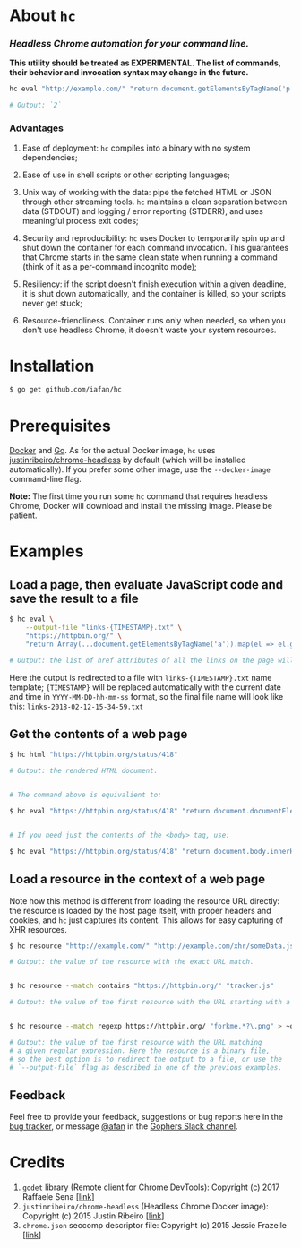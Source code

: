# About `hc`

### _Headless Chrome automation for your command line._

**This utility should be treated as EXPERIMENTAL.
The list of commands, their behavior and invocation syntax may change in the future.**

```sh
hc eval "http://example.com/" "return document.getElementsByTagName('p').length"

# Output: `2`
```

### Advantages

1. Ease of deployment: `hc` compiles into a binary with no system dependencies;

2. Ease of use in shell scripts or other scripting languages;

3. Unix way of working with the data: pipe the fetched HTML or JSON
   through other streaming tools. `hc` maintains a clean separation
   between data (STDOUT) and logging / error reporting (STDERR),
   and uses meaningful process exit codes;

4. Security and reproducibility: `hc` uses Docker to temporarily spin up and
   shut down the container for each command invocation. This guarantees that
   Chrome starts in the same clean state when running a command (think of it
   as a per-command incognito mode);

5. Resiliency: if the script doesn't finish execution within a given deadline,
   it is shut down automatically, and the container is killed, so your scripts
   never get stuck;

6. Resource-friendliness. Container runs only when needed, so when you
   don't use headless Chrome, it doesn't waste your system resources.

# Installation

```sh
$ go get github.com/iafan/hc
```

# Prerequisites

[Docker](https://www.docker.com/community-edition) and [Go](https://golang.org/dl/).
As for the actual Docker image, `hc` uses [justinribeiro/chrome-headless](https://hub.docker.com/r/justinribeiro/chrome-headless/) by default
(which will be installed automatically). If you prefer some other image,
use the `--docker-image` command-line flag.

**Note:** The first time you run some `hc` command that requires headless Chrome,
Docker will download and install the missing image. Please be patient.

# Examples

## Load a page, then evaluate JavaScript code and save the result to a file

```sh
$ hc eval \
    --output-file "links-{TIMESTAMP}.txt" \
    "https://httpbin.org/" \
    "return Array(...document.getElementsByTagName('a')).map(el => el.getAttribute('href')).join('\n')"

# Output: the list of href attributes of all the links on the page will be saved to a file.
```

Here the output is redirected to a file with `links-{TIMESTAMP}.txt` name template;
`{TIMESTAMP}` will be replaced automatically with the current date and time
in `YYYY-MM-DD-hh-mm-ss` format, so the final file name will look like this:
`links-2018-02-12-15-34-59.txt`

## Get the contents of a web page

```sh
$ hc html "https://httpbin.org/status/418"

# Output: the rendered HTML document.


# The command above is equivalient to:

$ hc eval "https://httpbin.org/status/418" "return document.documentElement.outerHTML"


# If you need just the contents of the <body> tag, use:

$ hc eval "https://httpbin.org/status/418" "return document.body.innerHTML"
```

## Load a resource in the context of a web page

Note how this method is different from loading the resource URL directly:
the resource is loaded by the host page itself, with proper headers and
cookies, and `hc` just captures its content. This allows for easy capturing
of XHR resources.

```sh
$ hc resource "http://example.com/" "http://example.com/xhr/someData.js"

# Output: the value of the resource with the exact URL match.


$ hc resource --match contains "https://httpbin.org/" "tracker.js"

# Output: the value of the first resource with the URL starting with a given prefix.


$ hc resource --match regexp https://httpbin.org/ "forkme.*?\.png" > ~out.png

# Output: the value of the first resource with the URL matching
# a given regular expression. Here the resource is a binary file,
# so the best option is to redirect the output to a file, or use the
# `--output-file` flag as described in one of the previous examples.
```

## Feedback

Feel free to provide your feedback, suggestions or bug reports here in the <a href="https://github.com/iafan/hc/issues">bug tracker</a>, or message [@afan](https://gophers.slack.com/messages/@afan/) in the [Gophers Slack channel](https://gophersinvite.herokuapp.com/).

# Credits

1. `godet` library (Remote client for Chrome DevTools): Copyright (c) 2017 Raffaele Sena [[link](https://github.com/raff/godet)]
2. `justinribeiro/chrome-headless` (Headless Chrome Docker image): Copyright (c) 2015 Justin Ribeiro [[link](https://hub.docker.com/r/justinribeiro/chrome-headless/)]
3. `chrome.json` seccomp descriptor file: Copyright (c) 2015 Jessie Frazelle
   [[link](https://github.com/jessfraz/dotfiles/blob/master/etc/docker/seccomp/chrome.json)]
